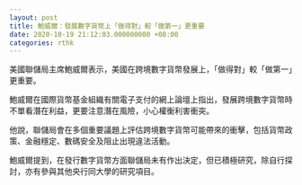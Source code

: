 ```yaml
---
layout: post
title: 鮑威爾：發展數字貨幣上「做得對」較「做第一」更重要
date: 2020-10-19 21:12:03.000000000 +08:00
categories: rthk
---
```


美國聯儲局主席鮑威爾表示，美國在跨境數字貨幣發展上，「做得對」較「做第一」更重要。

鮑威爾在國際貨幣基金組織有關電子支付的網上論壇上指出，發展跨境數字貨幣時不單看潛在利益，更要注意潛在風險，小心權衡利害衝突。

他說，聯儲局會在多個重要議題上評估跨境數字貨幣可能帶來的衝擊，包括貨幣政策、金融穩定、數碼安全及阻止出現違法活動。

鮑威爾提到，在發行數字貨幣方面聯儲局未有作出決定，但已積極研究，除自行探討，亦有參與其他央行同大學的研究項目。
